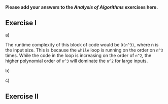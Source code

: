 #### Please add your answers to the **_Analysis of Algorithms_** exercises here.

## Exercise I

a)

The runtime complexity of this block of code would be `O(n^3)`, where n is the input size. This is because the `while` loop is running on the order on `n^3` times. While the code in the loop is increasing on the order of `n^2`, the higher polynomial order of `n^3` will dominate the `n^2` for large inputs.

b)

c)

## Exercise II
